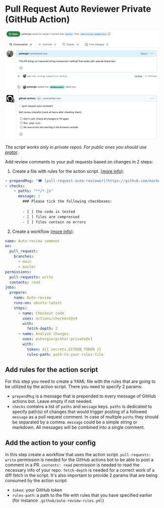 # Pull Request Auto Reviewer Private (GitHub Action)

![action example](./img/example.jpg)

_The script works only in private repos. For public ones you should use [prator](https://github.com/pshergie/prator)_.

Add review comments to your pull requests based on changes in 2 steps:

1. Create a file with rules for the action script. [(more info)](#add-rules-for-the-action-script):

```yml
- prependMsg: "🗯️ [pull-request-auto-reviewer](https://github.com/marketplace/actions/pull-request-auto-reviewer-private):"
- checks:
    - paths: "**/*.js"
      message: |
        ### Please tick the following checkboxes:

        - [ ] the code is tested
        - [ ] files are compressed
        - [ ] files contain no errors
````

2. Create a workflow [(more info)](#add-the-action-to-your-config):

```yml
name: Auto-review comment
on:
  pull_request:
    branches:
      - main
      - master
permissions:
  pull-requests: write
  contents: read
jobs:
  prepare:
    name: Auto-review
    runs-on: ubuntu-latest
    steps:
      - name: Checkout code
        uses: actions/checkout@v4
        with:
          fetch-depth: 2
      - name: Analyze changes
        uses: pshergie/prator-private@v1
        with:
          token: ${{ secrets.GITHUB_TOKEN }}
          rules-path: path-to-your-rules-file
```

## Add rules for the action script

For this step you need to create a YAML file with the rules that are going to be utilized by the action script. There you need to specify 2 params:

- `prependMsg` is a message that is prepended to every message of GitHub actions bot. Leave empty if not needed.
- `checks` contains a list of `paths` and `message` keys. `paths` is dedicated to specify path(s) of changes that would trigger posting of a followed `message` as a pull request comment. In case of multiple `paths` they should be separated by a comma. `message` could be a simple string or markdown. All messages will be combined into a single comment.

## Add the action to your config

In this step create a workflow that uses the action script. `pull-requests: write` permission is needed for the GitHub actions bot to be able to post a comment in a PR. `contents: read` permission is needed to read the necessary info of your repo. `fetch-depth` is needed for a correct work of a diff fetch in the script. It's also important to provide 2 params that are being consumed by the action script:

- `token`: your GitHub token
- `rules-path`: a path to the file with rules that you have specified earlier (for instance `.github/auto-review-rules.yml`)
